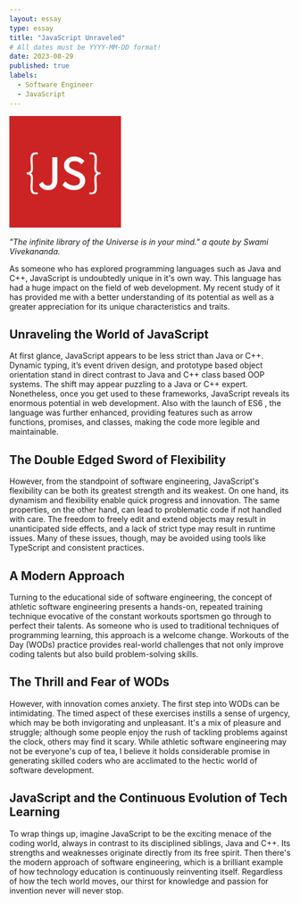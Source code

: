 ```yaml
---
layout: essay
type: essay
title: "JavaScript Unraveled"
# All dates must be YYYY-MM-DD format!
date: 2023-08-29
published: true
labels:
  - Software Engineer
  - JavaScript
---
```


<img width="200px" class="rounded float-start pe-4" src="../img/javascript-libraries.jpg">

*"The infinite library of the Universe is in your mind." a qoute by Swami Vivekananda.* 

As someone who has explored programming languages such as Java and C++, JavaScript is undoubtedly unique in it's own way. This language has had a huge impact on the field of web development. My recent study of it has provided me with a better understanding of its potential as well as a greater appreciation for its unique characteristics and traits.

## Unraveling the World of JavaScript

At first glance, JavaScript appears to be less strict than Java or C++. Dynamic typing, it’s event driven design, and prototype based object orientation stand in direct contrast to Java and C++ class based OOP systems. The shift may appear puzzling to a Java or C++ expert. Nonetheless, once you get used to these frameworks, JavaScript reveals its enormous potential in web development. Also with the launch of ES6 , the language was further enhanced, providing features such as arrow functions, promises, and classes, making the code more legible and maintainable.


## The Double Edged Sword of Flexibility

However, from the standpoint of software engineering, JavaScript's flexibility can be both its greatest strength and its weakest. On one hand, its dynamism and flexibility enable quick progress and innovation. The same properties, on the other hand, can lead to problematic code if not handled with care. The freedom to freely edit and extend objects may result in unanticipated side effects, and a lack of strict type may result in runtime issues. Many of these issues, though, may be avoided using tools like TypeScript and consistent practices.


## A Modern Approach

Turning to the educational side of software engineering, the concept of athletic software engineering presents a hands-on, repeated training technique evocative of the constant workouts sportsmen go through to perfect their talents. As someone who is used to traditional techniques of programming learning, this approach is a welcome change. Workouts of the Day (WODs) practice provides real-world challenges that not only improve coding talents but also build problem-solving skills.

## The Thrill and Fear of WODs

However, with innovation comes anxiety. The first step into WODs can be intimidating. The timed aspect of these exercises instills a sense of urgency, which may be both invigorating and unpleasant. It's a mix of pleasure and struggle; although some people enjoy the rush of tackling problems against the clock, others may find it scary. While athletic software engineering may not be everyone's cup of tea, I believe it holds considerable promise in generating skilled coders who are acclimated to the hectic world of software development.


## JavaScript and the Continuous Evolution of Tech Learning

To wrap things up, imagine JavaScript to be the exciting menace of the coding world, always in contrast to its disciplined siblings, Java and C++. Its strengths and weaknesses originate directly from its free spirit. Then there's the modern approach of software engineering, which is a brilliant example of how technology education is continuously reinventing itself. Regardless of how the tech world moves, our thirst for knowledge and passion for invention never will never stop.


